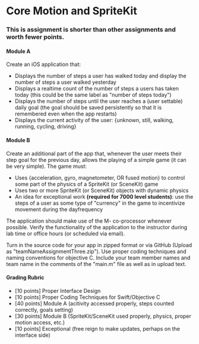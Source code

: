 # Core Motion and SpriteKit
### This is assignment is shorter than other assignments and worth fewer points.
#### Module A
Create an iOS application that:
- Displays the number of steps a user has walked today and display the number of steps a user walked yesterday
- Displays a realtime count of the number of steps a users has taken today (this could be the same label as "number of steps today")
- Displays the number of steps until the user reaches a (user settable) daily goal (the goal should be saved persistently so that it is remembered even when the app restarts) 
- Displays the current activity of the user: {unknown, still, walking, running, cycling, driving}

#### Module B
Create an additional part of the app that, whenever the user meets their step goal for the previous day, allows the playing of a simple game (it can be very simple). The game must: 
- Uses {acceleration, gyro, magnetometer, OR fused motion} to control some part of the physics of a SpriteKit (or SceneKit) game
- Uses two or more SpriteKit (or SceneKit) objects with dynamic physics
- An idea for exceptional work **(required for 7000 level students)**: use the steps of a user as some type of "currency" in the game to incentivize movement during the dayfrequency

The application should make use of the M- co-processor whenever possible. Verify the functionality of the application to the instructor during lab time or office hours (or scheduled via email). 

Turn in the source code for your app in zipped format or via GitHub (Upload as "teamNameAssignmentThree.zip"). Use proper coding techniques and naming conventions for objective C. Include your team member names and team name in the comments of the "main.m" file as well as in upload text.

#### Grading Rubric
- [10 points] Proper Interface Design 
- [10 points] Proper Coding Techniques for Swift/Objective C
- [40 points] Module A (acitivity accessed properly, steps counted correctly, goals setting)
- [30 points] Module B (SpriteKit/SceneKit used properly, physics, proper motion access, etc.)
- [10 points] Exceptional (free reign to make updates, perhaps on the interface side)
